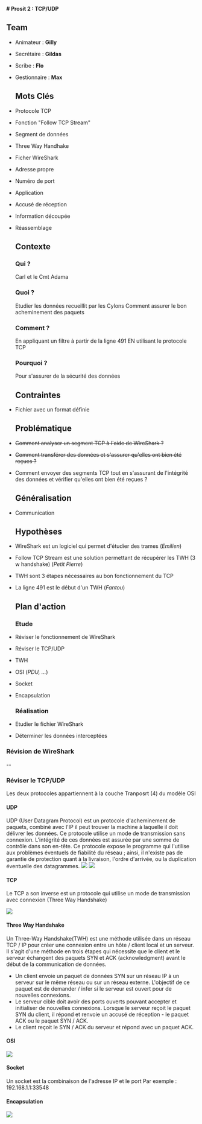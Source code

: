 **# Prosit 2 : TCP/UDP**

  ## Team
* Animateur : **Gilly**
* Secrétaire : **Gildas**
* Scribe : **Flo**
* Gestionnaire : **Max**


  ## Mots Clés
* Protocole TCP
* Fonction "Follow TCP Stream"
* Segment de données
* Three Way Handhake
* Ficher WireShark
* Adresse propre
* Numéro de port
* Application
* Accusé de réception
* Information découpée
* Réassemblage

  ## Contexte

  ### Qui ?
    Carl et le Cmt Adama

  ### Quoi ?
    Etudier les données recueillit par les Cylons 
    Comment assurer le bon acheminement des paquets
  
  ### Comment ?
    En appliquant un filtre à partir de la ligne 491
    EN utilisant le protocole TCP
  
  ### Pourquoi ?
    Pour s'assurer de la sécurité des données

  ## Contraintes
* Fichier avec un format définie

  ## Problématique
* ~~Comment analyser un segment TCP à l'aide de WireShark ?~~
* ~~Comment transférer des données et s'assurer qu'elles ont bien été reçues ?~~
* Comment envoyer des segments TCP tout en s'assurant de l'intégrité des données et vérifier qu'elles ont bien été reçues ?

  ## Généralisation
* Communication

  ## Hypothèses
* WireShark est un logiciel qui permet d'étudier des trames (*Emilien*)
* Follow TCP Stream est une solution permettant de récupérer les TWH (3 w handshake) (*Petit Pierre*)
* TWH sont 3 étapes nécessaires au bon fonctionnement du TCP
* La ligne 491 est le début d'un TWH (*Fantou*)

  ## Plan d'action

  ### Etude
* Réviser le fonctionnement de WireShark
* Réviser le TCP/UDP
* TWH
* OSI (*PDU, ...*)
* Socket
* Encapsulation
    
  ### Réalisation
* Etudier le fichier WireShark
* Déterminer les données interceptées


### Révision de WireShark
--

### Réviser le TCP/UDP

Les deux protocoles appartiennent à la couche Tranposrt (4) du modèle OSI

#### UDP
  UDP (User Datagram Protocol) est un protocole d'acheminement de paquets, combiné avec l'IP il peut trouver la machine à laquelle il doit délivrer les données.
  Ce protocole utilise un mode de transmission sans connexion. L'intégrité de ces données est assurée par une somme de contrôle dans son en-tête.
  Ce protocole expose le programme qui l'utilise aux problèmes éventuels de fiabilité du réseau ; ainsi, il n'existe pas de garantie de protection quant à la livraison, l'ordre d'arrivée, ou la duplication éventuelle des datagrammes.
  ![](https://image.prntscr.com/image/4i6CNSKzSbiRXTppOtJ0hg.png)
  ![](https://image.prntscr.com/image/7Qkyu5SMSMa85SIFeLPDfQ.png)
  
#### TCP

Le TCP a son inverse est un protocole qui utilise un mode de transmission avec connexion (Three Way Handshake)

![](https://image.prntscr.com/image/ocsktJyDTN6mWfYyGMgmxA.png)


#### Three Way Handshake

Un Three-Way Handshake(TWH) est une méthode utilisée dans un réseau TCP / IP pour créer une connexion entre un hôte / client local et un serveur. Il s'agit d'une méthode en trois étapes qui nécessite que le client et le serveur échangent des paquets SYN et ACK (acknowledgment) avant le début de la communication de données.

* Un client envoie un paquet de données SYN sur un réseau IP à un serveur sur le même réseau ou sur un réseau externe. L'objectif de ce paquet est de demander / infer si le serveur est ouvert pour de nouvelles connexions.
* Le serveur cible doit avoir des ports ouverts pouvant accepter et initialiser de nouvelles connexions. Lorsque le serveur reçoit le paquet SYN du client, il répond et renvoie un accusé de réception - le paquet ACK ou le paquet SYN / ACK.
* Le client reçoit le SYN / ACK du serveur et répond avec un paquet ACK.


#### OSI

![](https://alln-extcloud-storage.cisco.com/ciscoblogs/osi-550x425.gif)


#### Socket

Un socket est la combinaison de l'adresse IP et le port
Par exemple : 192.168.1.1:33548


#### Encapsulation

![](http://www.routemybrain.com/wp-content/uploads/2010/04/encapsulation.jpg)
